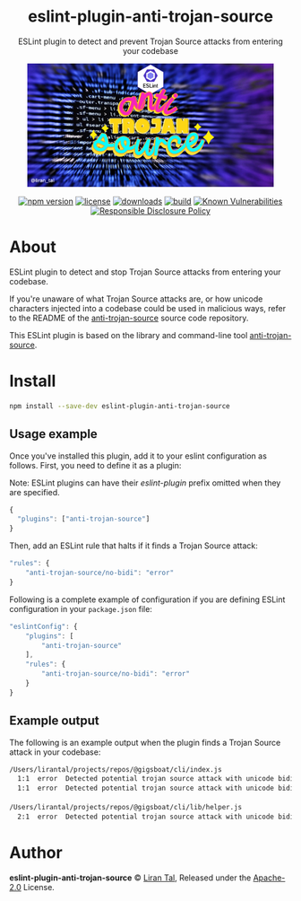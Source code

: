 <p align="center"><h1 align="center">
  eslint-plugin-anti-trojan-source
</h1>

<p align="center">
  ESLint plugin to detect and prevent Trojan Source attacks from entering your codebase
</p>

<p align="center">
  <img src="https://github.com/lirantal/eslint-plugin-anti-trojan-source/raw/main/.github/eslint-plugin-anti-trojan-source-logo.png" height="220">
</p>

<p align="center">
  <a href="https://www.npmjs.org/package/eslint-plugin-anti-trojan-source"><img src="https://badgen.net/npm/v/eslint-plugin-anti-trojan-source" alt="npm version"/></a>
  <a href="https://www.npmjs.org/package/eslint-plugin-anti-trojan-source"><img src="https://badgen.net/npm/license/eslint-plugin-anti-trojan-source" alt="license"/></a>
  <a href="https://www.npmjs.org/package/eslint-plugin-anti-trojan-source"><img src="https://badgen.net/npm/dt/eslint-plugin-anti-trojan-source" alt="downloads"/></a>
  <a href="https://github.com/lirantal/eslint-plugin-anti-trojan-source/actions?workflow=CI"><img src="https://github.com/lirantal/eslint-plugin-anti-trojan-source/workflows/CI/badge.svg" alt="build"/></a>
  <a href="https://snyk.io/test/github/lirantal/eslint-plugin-anti-trojan-source"><img src="https://snyk.io/test/github/lirantal/eslint-plugin-anti-trojan-source/badge.svg" alt="Known Vulnerabilities"/></a>
  <a href="./SECURITY.md"><img src="https://img.shields.io/badge/Security-Responsible%20Disclosure-yellow.svg" alt="Responsible Disclosure Policy" /></a>
</p>

# About

ESLint plugin to detect and stop Trojan Source attacks from entering your codebase.

If you're unaware of what Trojan Source attacks are, or how unicode characters injected into a codebase could be used in malicious ways, refer to the README of the [anti-trojan-source](https://github.com/lirantal/anti-trojan-source/) source code repository.

This ESLint plugin is based on the library and command-line tool [anti-trojan-source](https://github.com/lirantal/anti-trojan-source).

# Install

```bash
npm install --save-dev eslint-plugin-anti-trojan-source
```

## Usage example

Once you've installed this plugin, add it to your eslint configuration as follows.
First, you need to define it as a plugin:

Note: ESLint plugins can have their _eslint-plugin_ prefix omitted when they are specified.

```js
{
  "plugins": ["anti-trojan-source"]
}
```

Then, add an ESLint rule that halts if it finds a Trojan Source attack:

```js
"rules": {
    "anti-trojan-source/no-bidi": "error"
}
```

Following is a complete example of configuration if you are defining ESLint configuration in your `package.json` file:

```js
"eslintConfig": {
    "plugins": [
        "anti-trojan-source"
    ],
    "rules": {
        "anti-trojan-source/no-bidi": "error"
    }
}
```

## Example output

The following is an example output when the plugin finds a Trojan Source attack in your codebase:

```bash
/Users/lirantal/projects/repos/@gigsboat/cli/index.js
  1:1  error  Detected potential trojan source attack with unicode bidi introduced in this comment: '‮ } ⁦if (isAdmin)⁩ ⁦ begin admins only '  anti-trojan-source/no-bidi
  1:1  error  Detected potential trojan source attack with unicode bidi introduced in this comment: ' end admin only ‮ { ⁦'                    anti-trojan-source/no-bidi

/Users/lirantal/projects/repos/@gigsboat/cli/lib/helper.js
  2:1  error  Detected potential trojan source attack with unicode bidi introduced in this code: '"user‮ ⁦// Check if admin⁩ ⁦"'  anti-trojan-source/no-bidi
```

# Author

**eslint-plugin-anti-trojan-source** © [Liran Tal](https://github.com/lirantal), Released under the [Apache-2.0](./LICENSE) License.
